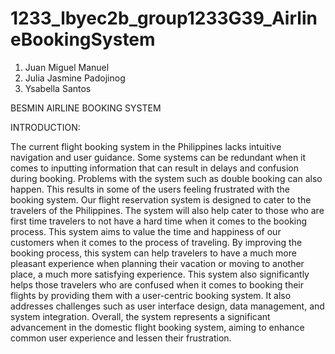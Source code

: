 # 1233_lbyec2b_group1233G39_AirlineBookingSystem

1. Juan Miguel Manuel
2. Julia Jasmine Padojinog
3. Ysabella Santos

BESMIN AIRLINE BOOKING SYSTEM

INTRODUCTION:

The current flight booking system in the Philippines lacks intuitive navigation and user guidance. Some systems can be redundant when it comes to inputting information that can result in delays and confusion during booking. Problems with the system such as double booking can also happen. This results in some of the users feeling frustrated with the booking system. 
Our flight reservation system is designed to cater to the travelers of the Philippines. The system will also help cater to those who are first time travelers to not have a hard time when it comes to the booking process. This system aims to value the time and happiness of our customers when it comes to the process of traveling. 
By improving the booking process, this system can help travelers to have a much more pleasant experience when planning their vacation or moving to another place, a much more satisfying experience. This system also significantly helps those travelers who are confused when it comes to booking their flights by providing them with a user-centric booking system. It also addresses challenges such as user interface design, data management, and system integration.
Overall, the system represents a significant advancement in the domestic flight booking system, aiming to enhance common user experience and lessen their frustration. 
